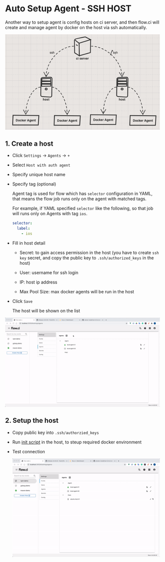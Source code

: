 # Auto Setup Agent - SSH HOST

Another way to setup agent is config hosts on ci server, and then flow.ci will create and manage agent by docker on the host via ssh automatically.

![ssh host structure](../../src/agents/ssh_host_structure.png)

## 1. Create a host

* Click `Settings` -> `Agents` -> `+`
* Select `Host with auth agent`
* Specify unique host name
* Specify tag (optional)

    Agent tag is used for flow which has `selector` configuration in YAML, that means the flow job runs only on the agent with matched tags.

    For example, if YAML specified `selector` like the following, so that job will runs only on Agents with tag `ios`.

    ```yaml
    selector:
      label:
        - ios
    ```

* Fill in host detail
  * Secret: to gain access permission in the host (you have to create `ssh key` secret, and copy the public key to `.ssh/authorized_keys` in the host)

  * User: username for ssh login

  * IP: host ip address

  * Max Pool Size: max docker agents will be run in the host

* Click `Save`

    The host will be shown on the list

![how to create host](../../src/agents/create_host.gif)

## 2. Setup the host

* Copy public key into `.ssh/authorzied_keys`

* Run [init script](https://github.com/FlowCI/docker-install/blob/master/host-init.sh) in the host, to steup required docker environment

* Test connection

  ![test host](../../src/agents/test_host.gif)